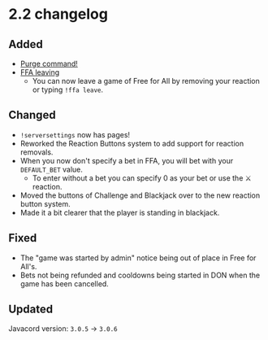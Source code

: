 # 2.2 changelog

## Added
- [Purge command!](https://wiki.skuddbot.xyz/moderation-tools/purge)
- [FFA leaving](https://wiki.skuddbot.xyz/minigames/free-for-all#leaving-the-game)
  - You can now leave a game of Free for All by removing your reaction or typing `!ffa leave`.

## Changed
- `!serversettings` now has pages!
- Reworked the Reaction Buttons system to add support for reaction removals.
- When you now don't specify a bet in FFA, you will bet with your `DEFAULT_BET` value.
  - To enter without a bet you can specify 0 as your bet or use the :crossed_swords: reaction.
- Moved the buttons of Challenge and Blackjack over to the new reaction button system.
- Made it a bit clearer that the player is standing in blackjack.

## Fixed
- The "game was started by admin" notice being out of place in Free for All's.
- Bets not being refunded and cooldowns being started in DON when the game has been cancelled.

## Updated
Javacord version: `3.0.5` -> `3.0.6`